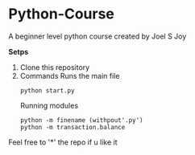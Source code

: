 # Python-Course
A beginner level python course created by Joel S Joy

**Setps**
1. Clone this repository
2. Commands
    Runs the main file
    ```
    python start.py
    ```
    Running modules
    ```
    python -m finename (withpout'.py')
    python -m transaction.balance
    ```
Feel free to '*' the repo if u like it
